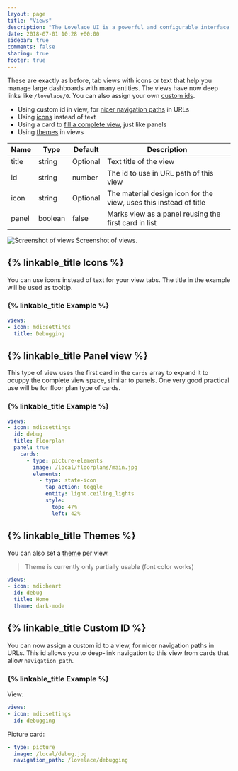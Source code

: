 ```yaml
---
layout: page
title: "Views"
description: "The Lovelace UI is a powerful and configurable interface for Home Assistant."
date: 2018-07-01 10:28 +00:00
sidebar: true
comments: false
sharing: true
footer: true
---
```


These are exactly as before, tab views with icons or text that help you manage large dashboards with many entities. The views have now deep links like `/lovelace/0`. You can also assign your own [custom ids](/lovelace/views/#custom-id).

- Using custom id in view, for [nicer navigation paths](/lovelace/views/#custom-id) in URLs
- Using [icons](/lovelace/views/#icons) instead of text
- Using a card to [fill a complete view](/lovelace/views/#panel-view), just like panels
- Using [themes](/lovelace/views/#themes) in views

| Name | Type | Default | Description
| ---- | ---- | ------- | -----------
| title | string | Optional | Text title of the view
| id | string | number | The id to use in URL path of this view
| icon | string | Optional | The material design icon for the view, uses this instead of title
| panel | boolean | false | Marks view as a panel reusing the first card in list

<p class='img'>
<img src='/images/lovelace/lovelace_views.gif' alt='Screenshot of views'>
Screenshot of views.
</p>

## {% linkable_title Icons %}

You can use icons instead of text for your view tabs. The title in the example will be used as tooltip. 

### {% linkable_title Example %}

```yaml
views:
- icon: mdi:settings
  title: Debugging
```

## {% linkable_title Panel view %}

This type of view uses the first card in the `cards` array to expand it to ocuppy the complete view space, similar to panels. One very good practical use will be for floor plan type of cards.

### {% linkable_title Example %}

```yaml
views:
- icon: mdi:settings
  id: debug
  title: Floorplan
  panel: true
    cards:
      - type: picture-elements
        image: /local/floorplans/main.jpg
        elements:
          - type: state-icon
            tap_action: toggle
            entity: light.ceiling_lights
            style:
              top: 47%
              left: 42%
```

## {% linkable_title Themes %}

You can also set a [theme](/frontend/#themes) per view. 

> Theme is currently only partially usable (font color works)

```yaml
views:
- icon: mdi:heart
  id: debug
  title: Home
  theme: dark-mode
```

## {% linkable_title Custom ID %}

You can now assign a custom id to a view, for nicer navigation paths in URLs. This id allows you to deep-link navigation to this view from cards that allow `navigation_path`. 

### {% linkable_title Example %}

View:

```yaml
views:
- icon: mdi:settings
  id: debugging
```

Picture card:

```yaml
- type: picture
  image: /local/debug.jpg
  navigation_path: /lovelace/debugging
```
